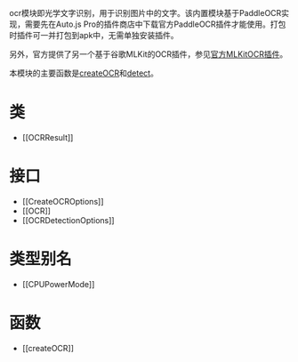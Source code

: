 ocr模块即光学文字识别，用于识别图片中的文字。该内置模块基于PaddleOCR实现，需要先在Auto.js Pro的插件商店中下载官方PaddleOCR插件才能使用。打包时插件可一并打包到apk中，无需单独安装插件。

另外，官方提供了另一个基于谷歌MLKit的OCR插件，参见[官方MLKitOCR插件](https://blog.autojs.org/2022/09/04/mlkit-ocr-plugin/)。

本模块的主要函数是[createOCR](https://pro.autojs.org/docs/zh/v9/generated/modules/ocr.html#createocr)和[detect](https://pro.autojs.org/docs/zh/v9/generated/interfaces/ocr.OCR.html#detect)。

# 类

- [[OCRResult]]

# 接口

- [[CreateOCROptions]]
- [[OCR]]
- [[OCRDetectionOptions]]

# 类型别名

- [[CPUPowerMode]]

# 函数

- [[createOCR]]